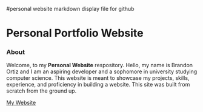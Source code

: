 #personal website markdown display file for github
# Personal Portfolio Website 

### About 
Welcome, to my **Personal Website** respository. Hello, my name is Brandon Ortiz and I am an aspiring developer and a sophomore in university studying computer science. This website is meant to showcase my projects, skills, experience, and proficiency in building a website. This site was built from scratch from the ground up.

[My Website](https://brandonortiz.dev/)